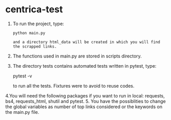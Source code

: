 # centrica-test
1. To run the project, type: 

       python main.py 
       
       and a directory html_data will be created in which you will find the scrapped links.


2. The functions used in main.py are stored in scripts directory. 
3. The directory tests contains automated tests written in pytest, type: 

      pytest -v 
      
      to run all the tests. Fixtures were to avoid to reuse codes.

4.You will need the following packages if you want to run in local: requests, bs4, requests_html, shutil and pytest.
5. You have the possiblities to change the global variables as number of top links considered or the keywords on the main.py file.
